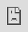 ```yaml
---
layout: post
date:   2022-05-06
image: "/conflict_urbanism_sp2022/images/RLogo.png"
title:  "Riding Through the Advertising Landscapes of NYC"
author: "Hilary Ho, Sarah Abdallah, Moses Narayan Levich"
---
```


> “...production has been outsourced, value is produced virtually, infrastructures lie in computer protocols, and the forms of capture engineered into social media platforms, such as facebook and google. In this economy the regulation of attention is central to the production value” (Larkin, 2013, p. 339).

#### Infrastructure, Infrapolitics, and the Subway  


In *The Politics and Poetics of Infrastructure*, Brian Larkin invites a discussion of media as infrastructure in the digital age. A single definition that encircles everything we think of as *infrastructure* is elusive. It is at first the system of “...built networks that facilitate the flow of goods, people, or ideas and allow for exchange over space” (p. 328). Infrastructure also takes on more abstract qualities. From technical and physical systems to the, in Larkin’s words, “fetish-like” aspects and forms of desire and fantasy imbued in them, infrastructure makes up a significant portion of the structures we encounter and inhabit in modern daily life.

Within New York City’s subway system, the rider is a captive audience to a stream of communications competing for their valuable attention. As the subway’s physical infrastructure facilitates the movement of people and their goods around the city, its informational infrastructure delivers messages from institutional, state, and corporate actors directly to the rider through posters and an increasing number of digital displays.

![PhotoCollage](/conflict_urbanism_sp2022/images/RSubwayAds_IntroPhotoCollage.jpg)

James C. Scott coined the term *infrapolitics* to describe informal networks of communication and resistance, often carried out anonymously (2012, p. 1). The subways are a site of historical conflict between formalized communications and their informal, infrapolitical counterparts. Most advertising on the subway is state-sanctioned–a blend of public notices and corporate messages. New York City subway ads in particular are infamous for provocation, testing the boundaries of what is socially acceptable. In content, medium, and style, they reflect their time and place, and the attitudes of the society by which they are sanctioned and curated. Forms of non-sanctioned, infrapolitical communication on the subway have become more anonymous and uncommon since the heyday of graffiti and “subway writing” in the 1970s and early 1980s. The Giuliani administration waged a war on graffiti as part of its broken-windows policing tactics. Graffiti and other forms of resistance and subversion are more subtle than ever, and most of what the rider sees is carefully curated by the state.

#### Project Goals  


We set out to explore and document what riders of the R train encounter throughout the cars and stations of the line. The R train travels through three boroughs representing a diverse transect of New York City, including demographically distinct neighborhoods from Flushing to Midtown to Bay Ridge. Since advertisements are updated relatively frequently, our data represents a snapshot in time, with data collection having occurred during late winter of 2022. Our exploration resulted in the creation of a dataset and a collection of photos, which we later examined in detail.

In documenting these advertising typologies, we hope to identify larger patterns regarding the relationship between subway advertising and underlying socioeconomic characteristics by neighborhood. Advertisers choose their target demographics carefully. Can we find trends in what is being communicated to whom, and where? What are the irregularities, informal ads, vandalism, and infrapolitical communications? Are they forms of resistance?   

#### Data Collection


We visited every stop on the R Line from end-to-end and noted down the advertisements that we saw. From there, we compiled all our information into an spreadsheet, where each row represents an ad we saw. In total, we documented over 200 ads across the line.

![RSubwayAds_Spreadsheet](/conflict_urbanism_sp2022/images/RSubwayAds_Spreadsheet.png)


From there, we categorized our data into advertising typologies by:
- Ad medium: Whether the ad was shown on a digital or print platform
- Sector: Was the ad sponsor a private, public, or nonprofit organization
- Product Type: What "product" was the ad trying to sell? E.g. a service, mobile application, infomercial
- Subcategory of Product Type: A more zoomed-in version of the product type. E.g. Within the mobile application product type, there might be food delivery apps and productivity apps
- Organization: What was the specific company sponsoring the ad


Establishing these typologies of ads allowed us to conduct further analysis of the dataset we created.


![RSubwayAd_TypologyChart](/conflict_urbanism_sp2022/images/RSubwayAd_TypologyChart.png)


Click each station below in the interactive map to see the ridership number (measured in terms of entries across the entire year in 2021), the gentrification index of the area within a 10-minute walk of the subway entrance, and photos of the ads that we encountered in that particular subway station.


<div class="iframe-column">
 <iframe src="https://levichm.github.io/Conflict_R_Stops" style="position:absolute;top:0;left:0;width:100%;height:100%;" frameborder="0">
 </iframe>
</div>

![Legend](/conflict_urbanism_sp2022/images/2_MTA_Legend.jpg)

#### Analysis


Looking at the overall product types advertised across the R, most of the ads displayed have to do with selling a physical product and sharing important information through infomercials.

![ProductTypeChart](/conflict_urbanism_sp2022/images/RSubwayAds_ProductTypeChart.png)

Zooming into specific subcategories of what we were advertised along the subway line, the vast majority of ads we saw related to the new OMNY service promotion by the MTA followed by NYC COVID notices.

![SubcategoriesChart](/conflict_urbanism_sp2022/images/RSubwayAds_SubcategoriesChart.png)

When we look at information around specific organizations behind the R line ads, it is not surprising that MTA tops the list given the high proportion of informercials and OMNY ads that make up our dataset. This makes sense both given the history of the NYC subway system being "sanitized" for commuters over time as well as the fact that subway advertising has become one way of COVID-related information dissemination for commuters during the pandemic.

![OrgCountsGraph](/conflict_urbanism_sp2022/images/RSubwayAds_OrgCounts.png)

With these broader trends in mind, we wanted to see if the ads at individual stations followed this larger pattern where infomercials and physical product advertising featured most prominently in the mix of subway advertising. Interestingly, the tree map below which breaks down the product types advertised within individual stations across the R shows notable patterns in the mix of ads shown depending on where along the R a commuter might be. More importantly, not every station follows the larger R Line trend of infomercials and physical products dominating the specific station's advertising landscape.

![RSubwayAds_TreeMap](/conflict_urbanism_sp2022/images/RSubwayAds_TreeMap.png)

#### Case Studies


**46th Street, Queens**

**Subway Entries**: 232M / Year (2021)
**Gentrification Score**: 0.17 (Relatively High)

![46thStQNS](/conflict_urbanism_sp2022/images/RSubwayAds_QN_46St.gif)

Infomercials and physical products do not dominate the station advertising at 46th St. The station features a relatively high number of recruitment ads for various serivce-oriented organizations, as well as web-based productivity applications, and public art (specifically promoting Midtown Manhattan). This station also boasts extremely high ridership and a relatively high gentrification index score compared to the rest of the R line, which might explain the presence of these more up-to-date, app-based ads compared to the generally outdated ads we noticed in Queens.

**Whitehall St, Manhattan**

**Subway Entries**: 2.9M / Year (2021)
**Gentrification Score**: -0.34 (Relatively Low)

![46thStQNS](/conflict_urbanism_sp2022/images/RSubwayAds_MN_WhitehallSt.gif)

Whitehall St was one of only two stations on the R Line where we noticed web-based application ads specifically for artificial intelligence and privacy platforms. This may be due to the commercial, office-going population based in the Financial District where the station is located.

**Bay Ridge, Brooklyn**

**Subway Entries**: 0.8M / Year (2021)
**Gentrification Score**: -0.11 (Low)

![BayRidgeBK](/conflict_urbanism_sp2022/images/RSubwayAds_emptyads-01.png)

One of the most surprising things we noted during our data collection was that this station, the start/end of the R in Brooklyn, had no advertising at all. The station's low gentrification index score and low ridership may explain the lack of advertising at this stop, even subway infomercials. One other reason for this might be that some stations on this end of the R were recently renovated. This station is also where we saw moments of non-sanctioned, infrapolitical friction and communication—where informally-made social distancing platform markers mimicking the style of MTA's official pandemic-related signage (the photo collage at the top of the page) had been vandalised.

#### Conclusion


While there are clear overarching patterns in subway ads across the R line, zooming into specific stations tells another story. Subway ads are tailored to their specific commuting audiences and we saw subtle changes in advertised products with increased ridership and higher scores on the gentrification index. For example, apps (specifically for food delivery, productivity, and information privacy) tended to be advertised in areas with higher ridership and higher gentrification. And as stations like Bay Ridge proves, lower ridership and lower gentrification stations tended to see fewer ads—with more of them being informercials by public agencies like the MTA—or sometimes none at all.

This project aimed to capture the landscape of advertising in just one moment in time and on one subway line in NYC. Further research can consider comparing advertising across several lines to explore the infrapolitical tensions and communications between subway advertising and commuters. 

#### Bibliography


Larkin, Brian. The Politics and Poetics of Infrastructure. Annual Review of Anthropology 42, p. 327-343. 2013.

MTA. MTA R Logo [Logo]. https://pbs.twimg.com/profile_images/378800000280008274/bee3c9b2514dd2bec33390fce8cf36fb_400x400.png

NYC Subway Ridership.https://www.subwayridership.nyc/

Outfront Media. Subway. https://www.outfrontmedia.com/media/transit/subway

Scott, James C. Infrapolitics and Mobilizations: A Response. Revue Française d'études Américaines 1 no. 131, p. 112-117. 2012.

#### Data


Johnson, Glen. Gentrification Index for NYC (Excel). Harvard Dataverse. https://doi.org/10.7910/DVN/O56ZMB. 2020.

NYC Dept. of City Planning. Borough Boundaries (Shapefile). 2016.

NYC Dept. of City Planning. LION (Shapefile). 2022.

Whong, Chris. New York MTA. NYC Subway Turnstile Counts - 2021 (Excel). https://qri.cloud/nyc-transit-data/turnstile_daily_counts_2021. 2021.
